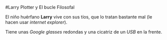 
#Larry Plotter y El bucle Filosofal

El niño huérfano **Larry** vive con sus tíos, que lo tratan bastante mal (le hacen usar *internet explorer*).

Tiene unas *Google glasses* redondas y una cicatriz de un *USB* en la frente.
